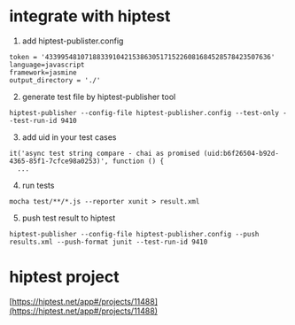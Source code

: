 # integrate with hiptest

1. add hiptest-publister.config

```
token = '433995481071883391042153863051715226081684528578423507636'
language=javascript
framework=jasmine
output_directory = './'
```

2. generate test file by hiptest-publisher tool

`hiptest-publisher --config-file hiptest-publisher.config --test-only --test-run-id 9410`

3. add uid in your test cases

```
it('async test string compare - chai as promised (uid:b6f26504-b92d-4365-85f1-7cfce98a0253)', function () {
  ...
```

4. run tests

`mocha test/**/*.js --reporter xunit > result.xml`

5. push test result to hiptest

`hiptest-publisher --config-file hiptest-publisher.config --push results.xml --push-format junit --test-run-id 9410`

# hiptest project

[https://hiptest.net/app#/projects/11488](https://hiptest.net/app#/projects/11488)

